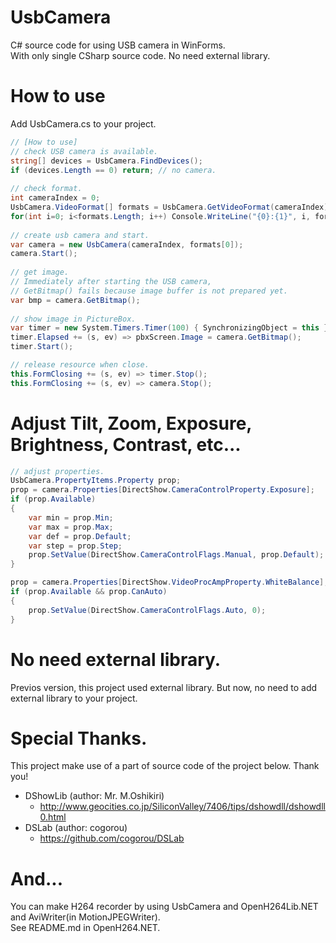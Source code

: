 # UsbCamera
C# source code for using USB camera in WinForms.  
With only single CSharp source code. No need external library.

# How to use
Add UsbCamera.cs to your project.    
```C#
// [How to use]
// check USB camera is available.
string[] devices = UsbCamera.FindDevices();
if (devices.Length == 0) return; // no camera.
            
// check format.
int cameraIndex = 0;
UsbCamera.VideoFormat[] formats = UsbCamera.GetVideoFormat(cameraIndex);
for(int i=0; i<formats.Length; i++) Console.WriteLine("{0}:{1}", i, formats[i]);
            
// create usb camera and start.
var camera = new UsbCamera(cameraIndex, formats[0]);
camera.Start();
            
// get image.
// Immediately after starting the USB camera,
// GetBitmap() fails because image buffer is not prepared yet.
var bmp = camera.GetBitmap();
            
// show image in PictureBox.
var timer = new System.Timers.Timer(100) { SynchronizingObject = this };
timer.Elapsed += (s, ev) => pbxScreen.Image = camera.GetBitmap();
timer.Start();

// release resource when close.
this.FormClosing += (s, ev) => timer.Stop();
this.FormClosing += (s, ev) => camera.Stop();
```

# Adjust Tilt, Zoom, Exposure, Brightness, Contrast, etc...
```C#
// adjust properties.
UsbCamera.PropertyItems.Property prop;
prop = camera.Properties[DirectShow.CameraControlProperty.Exposure];
if (prop.Available)
{
    var min = prop.Min;
    var max = prop.Max;
    var def = prop.Default;
    var step = prop.Step;
    prop.SetValue(DirectShow.CameraControlFlags.Manual, prop.Default);
}

prop = camera.Properties[DirectShow.VideoProcAmpProperty.WhiteBalance];
if (prop.Available && prop.CanAuto)
{
    prop.SetValue(DirectShow.CameraControlFlags.Auto, 0);
}
```

# No need external library.
Previos version, this project used external library.
But now, no need to add external library to your project.

# Special Thanks.
This project make use of a part of source code of the project below. Thank you!   
* DShowLib (author: Mr. M.Oshikiri)  
    - http://www.geocities.co.jp/SiliconValley/7406/tips/dshowdll/dshowdll0.html  
* DSLab (author: cogorou)  
    - https://github.com/cogorou/DSLab

# And...
You can make H264 recorder by using UsbCamera and OpenH264Lib.NET and AviWriter(in MotionJPEGWriter).  
See README.md in OpenH264.NET.
